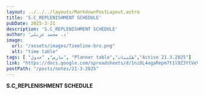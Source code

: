 ```yaml
---
layout: ../../../layouts/MarkdownPostLayout.astro
title: 'S.C_REPLENISHMENT SCHEDULE'
pubDate: 2025-3-21
description: 'S.C_REPLENISHMENT SCHEDULE'
author: 'د. محمد عزتلى'
image:
  url: "/assets/images/Timeline-bro.png"
  alt: "time table"
tags: [ "مارس", "جدول", "Planner table","طلبيات","Active 21.3.2025"]
link: "https://docs.google.com/spreadsheets/d/1ni0L4agaRepm7t1l9Z3YtVeVnumBADYL/edit?usp=sharing&ouid=106439338913487915657&rtpof=true&sd=true"
postPath: "/posts/notes/21-3-2025"
---
```



**S.C_REPLENISHMENT SCHEDULE**